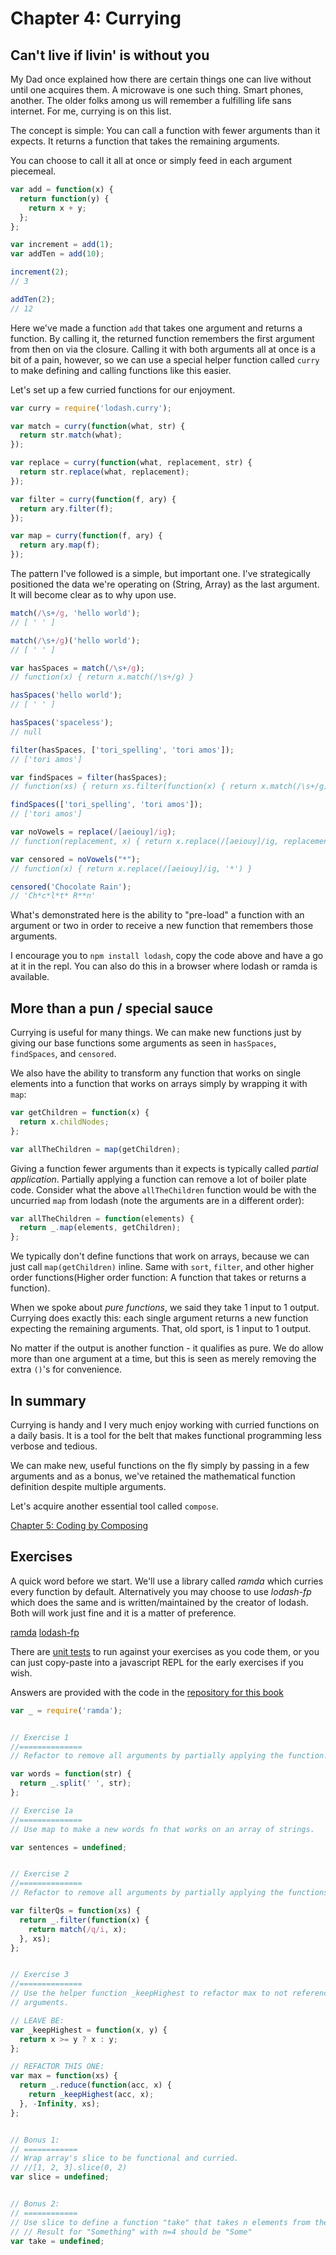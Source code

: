 # Chapter 4: Currying

## Can't live if livin' is without you
My Dad once explained how there are certain things one can live without until one acquires them. A microwave is one such thing. Smart phones, another. The older folks among us will remember a fulfilling life sans internet. For me, currying is on this list.

The concept is simple: You can call a function with fewer arguments than it expects. It returns a function that takes the remaining arguments.

You can choose to call it all at once or simply feed in each argument piecemeal.

```js
var add = function(x) {
  return function(y) {
    return x + y;
  };
};

var increment = add(1);
var addTen = add(10);

increment(2);
// 3

addTen(2);
// 12
```

Here we've made a function `add` that takes one argument and returns a function. By calling it, the returned function remembers the first argument from then on via the closure. Calling it with both arguments all at once is a bit of a pain, however, so we can use a special helper function called `curry` to make defining and calling functions like this easier.

Let's set up a few curried functions for our enjoyment.

```js
var curry = require('lodash.curry');

var match = curry(function(what, str) {
  return str.match(what);
});

var replace = curry(function(what, replacement, str) {
  return str.replace(what, replacement);
});

var filter = curry(function(f, ary) {
  return ary.filter(f);
});

var map = curry(function(f, ary) {
  return ary.map(f);
});
```

The pattern I've followed is a simple, but important one. I've strategically positioned the data we're operating on (String, Array) as the last argument. It will become clear as to why upon use.

```js
match(/\s+/g, 'hello world');
// [ ' ' ]

match(/\s+/g)('hello world');
// [ ' ' ]

var hasSpaces = match(/\s+/g);
// function(x) { return x.match(/\s+/g) }

hasSpaces('hello world');
// [ ' ' ]

hasSpaces('spaceless');
// null

filter(hasSpaces, ['tori_spelling', 'tori amos']);
// ['tori amos']

var findSpaces = filter(hasSpaces);
// function(xs) { return xs.filter(function(x) { return x.match(/\s+/g) }) }

findSpaces(['tori_spelling', 'tori amos']);
// ['tori amos']

var noVowels = replace(/[aeiouy]/ig);
// function(replacement, x) { return x.replace(/[aeiouy]/ig, replacement) }

var censored = noVowels("*");
// function(x) { return x.replace(/[aeiouy]/ig, '*') }

censored('Chocolate Rain');
// 'Ch*c*l*t* R**n'
```

What's demonstrated here is the ability to "pre-load" a function with an argument or two in order to receive a new function that remembers those arguments.

I encourage you to `npm install lodash`, copy the code above and have a go at it in the repl. You can also do this in a browser where lodash or ramda is available.

## More than a pun / special sauce

Currying is useful for many things. We can make new functions just by giving our base functions some arguments as seen in `hasSpaces`, `findSpaces`, and `censored`.

We also have the ability to transform any function that works on single elements into a function that works on arrays simply by wrapping it with `map`:

```js
var getChildren = function(x) {
  return x.childNodes;
};

var allTheChildren = map(getChildren);
```

Giving a function fewer arguments than it expects is typically called *partial application*. Partially applying a function can remove a lot of boiler plate code. Consider what the above `allTheChildren` function would be with the uncurried `map` from lodash (note the arguments are in a different order):

```js
var allTheChildren = function(elements) {
  return _.map(elements, getChildren);
};
```

We typically don't define functions that work on arrays, because we can just call `map(getChildren)` inline. Same with `sort`, `filter`, and other higher order functions(Higher order function: A function that takes or returns a function).

When we spoke about *pure functions*, we said they take 1 input to 1 output. Currying does exactly this: each single argument returns a new function expecting the remaining arguments. That, old sport, is 1 input to 1 output.

No matter if the output is another function - it qualifies as pure. We do allow more than one argument at a time, but this is seen as merely removing the extra `()`'s for convenience.


## In summary

Currying is handy and I very much enjoy working with curried functions on a daily basis. It is a tool for the belt that makes functional programming less verbose and tedious.

We can make new, useful functions on the fly simply by passing in a few arguments and as a bonus, we've retained the mathematical function definition despite multiple arguments.

Let's acquire another essential tool called `compose`.

[Chapter 5: Coding by Composing](ch5.md)

## Exercises

A quick word before we start. We'll use a library called *ramda* which curries every function by default. Alternatively you may choose to use *lodash-fp* which does the same and is written/maintained by the creator of lodash. Both will work just fine and it is a matter of preference.

[ramda](http://ramdajs.com)
[lodash-fp](https://github.com/lodash/lodash-fp)

There are [unit tests](https://github.com/DrBoolean/mostly-adequate-guide/tree/master/code/part1_exercises) to run against your exercises as you code them, or you can just copy-paste into a javascript REPL for the early exercises if you wish.

Answers are provided with the code in the [repository for this book](https://github.com/DrBoolean/mostly-adequate-guide/tree/master/code/part1_exercises/answers)

```js
var _ = require('ramda');


// Exercise 1
//==============
// Refactor to remove all arguments by partially applying the function.

var words = function(str) {
  return _.split(' ', str);
};

// Exercise 1a
//==============
// Use map to make a new words fn that works on an array of strings.

var sentences = undefined;


// Exercise 2
//==============
// Refactor to remove all arguments by partially applying the functions.

var filterQs = function(xs) {
  return _.filter(function(x) {
    return match(/q/i, x);
  }, xs);
};


// Exercise 3
//==============
// Use the helper function _keepHighest to refactor max to not reference any
// arguments.

// LEAVE BE:
var _keepHighest = function(x, y) {
  return x >= y ? x : y;
};

// REFACTOR THIS ONE:
var max = function(xs) {
  return _.reduce(function(acc, x) {
    return _keepHighest(acc, x);
  }, -Infinity, xs);
};


// Bonus 1:
// ============
// Wrap array's slice to be functional and curried.
// //[1, 2, 3].slice(0, 2)
var slice = undefined;


// Bonus 2:
// ============
// Use slice to define a function "take" that takes n elements from the beginning of the string. Make it curried.
// // Result for "Something" with n=4 should be "Some"
var take = undefined;
```
